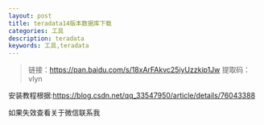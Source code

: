 ```yaml
---
layout: post
title: teradata14版本数据库下载
categories: 工具
description: teradata
keywords: 工具,teradata
---
```


> 链接：https://pan.baidu.com/s/18xArFAkvc25iyUzzkip1Jw 
提取码：vlyn 


安装教程根据:https://blog.csdn.net/qq_33547950/article/details/76043388

如果失效查看关于微信联系我
